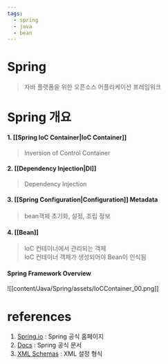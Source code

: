 ```yaml
---
tags:
  - spring
  - java
  - bean
---
```

# Spring
> 자바 플랫폼을 위한 오픈소스 어플리케이션 프레임워크


# Spring 개요

#### 1. [[Spring IoC Container|IoC Container]]
> Inversion of Control Container

#### 2. [[Dependency Injection|DI]]
> Dependency Injection

#### 3. [[Spring Configuration|Configuration]] Metadata
> bean객체 초기화, 설정,  조립 정보

#### 4. [[Bean]]
> IoC 컨테이너에서 관리되는 객체 <br/>
> IoC 컨테이너 객체가 생성되어야 Bean이 인식됨

#### Spring Framework Overview
![[content/Java/Spring/assets/IoCContainer_00.png]]
# references
1. [Spring.io](https://spring.io/) : Spring 공식 홈페이지
2. [Docs](https://docs.spring.io/spring-framework/reference/index.html) : Spring 공식 문서
3. [XML Schemas](https://docs.spring.io/spring-framework/reference/core/appendix/xsd-schemas.html#xsd-schemas-util-properties) :  XML 설정 형식